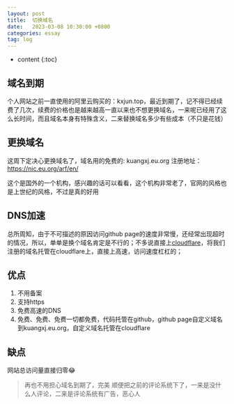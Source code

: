 ```yaml
---
layout: post
title:  切换域名
date:   2023-03-08 10:30:00 +0800
categories: essay
tag: log
---
```


* content
{:toc}

## 域名到期
个人网站之前一直使用的阿里云购买的：kxjun.top，最近到期了，记不得已经续费了几次，续费的价格也是越来越高一直以来也不想更换域名，一来呢已经用了这么长时间，而且域名本身有特殊含义，二来替换域名多少有些成本（不只是花钱）

## 更换域名
这周下定决心更换域名了，域名用的免费的: kuangxj.eu.org
注册地址：https://nic.eu.org/arf/en/

这个是国外的一个机构，感兴趣的话可以看看，这个机构非常老了，官网的风格也是上世纪的风格，不过是真的好用

## DNS加速
总所周知，由于不可描述的原因访问github page的速度非常慢，还经常出现超时的情况，所以，单单是换个域名肯定是不行的；不多说直接上[cloudflare](www.cloudflare-cn.com)，将我们注册的域名托管在cloudflare上，直接上高速，访问速度杠杠的；

## 优点
1. 不用备案
2. 支持https
3. 免费高速的DNS
4. 免费、免费、免费一切都免费，代码托管在github，github page自定义域名到kuangxj.eu.org，自定义域名托管在cloudflare

## 缺点
网站总访问量直接归零😂

> 再也不用担心域名到期了，完美
> 顺便把之前的评论系统下了，一来是没什么人评论，二来是评论系统有广告，恶心人
